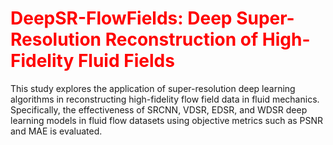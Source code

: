 # <span style="color:red">DeepSR-FlowFields: Deep Super-Resolution Reconstruction of High-Fidelity Fluid Fields</span>

This study explores the application of super-resolution deep learning algorithms in reconstructing high-fidelity flow field data in fluid mechanics. Specifically, the effectiveness of SRCNN, VDSR, EDSR, and WDSR deep learning models in fluid flow datasets using objective metrics such as PSNR and MAE is evaluated.

